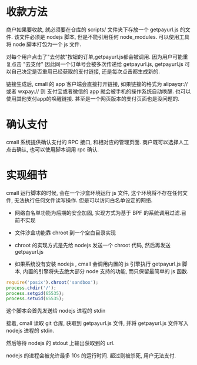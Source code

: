 

# 收款方法
商户如果要收款, 就必须要在仓库的 scripts/ 文件夹下存放一个 getpayurl.js 的文件. 该文件必须是 nodejs 脚本, 但是不能引用任何 node_modules.
可以使用工具将 node 脚本打包为一个 js 文件.

对每个用户点击了"去付款"按钮的订单,getpayurl.js都会被调用. 因为用户可能重复点击 "去支付" 因此同一个订单号会被多次传递给 getpayurl.js, getpayurl.js 可以自己决定是否重用已经获取的支付链接, 还是每次点击都生成新的.

链接生成后, cmall 的 app 客户端会直接打开链接, 如果链接的格式为 alipayqr:// 或者 wxpay:// 则 支付宝或者微信的 app 就会被手机的操作系统自动唤醒.
也可以使用其他支付app的唤醒链接. 甚至是一个网页版本的支付页面也是没问题的.

# 确认支付
cmall 系统提供确认支付的 RPC 接口, 和相对应的管理页面. 商户既可以选择人工点击确认, 也可以使用脚本调用 rpc 确认.

# 实现细节

cmall 运行脚本的时候, 会在一个沙盒环境运行 js 文件, 这个环境将不存在任何文件, 无法执行任何文件读写操作. 但是可以访问白名单设定的网络.

* 网络白名单功能为后期的安全加固, 实现方式为基于 BPF 的系统调用过滤.目前不实现

* 文件沙盒功能靠 chroot 到一个空白目录实现

* chroot 的实现方式是先给 nodejs 发送一个 chroot 代码, 然后再发送 getpayurl.js

* 如果系统没有安装 nodejs , cmall 会调用内置的 js 引擎执行 getpayurl.js 脚本, 内置的引擎将失去绝大部分 node 支持的功能, 而只保留最简单的 js 函数.

```javascript
require('posix').chroot('sandbox');
process.chdir('/');
process.setgid(65535);
process.setuid(65535);
```

这个脚本会首先发送给 nodejs 进程的 stdin

接着, cmall 读取 git 仓库, 获取到 getpayurl.js 文件, 并将 getpayurl.js 文件写入 nodejs 进程的 stdin.

然后等待 nodejs 的 stdout 上输出获取到的 url.

nodejs 的进程会被允许最多 10s 的运行时间. 超过则被杀死, 用户无法支付.

